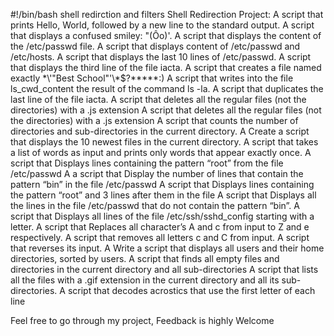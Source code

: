 #!/bin/bash
shell redirction and filters
Shell Redirection Project:
A script that prints Hello, World, followed by a new line to the standard output.
A script that displays a confused smiley: "(Ôo)'.
A script that displays the content of the /etc/passwd file.
A script that displays content of /etc/passwd and /etc/hosts.
A script that displays the last 10 lines of /etc/passwd.
A script that displays the third line of the file iacta.
A script that creates a file named exactly \*\\'"Best School"\'\\*$\?\*\*\*\*\*:)
A script that writes into the file ls_cwd_content the result of the command ls 	-la. 
A script that duplicates the last line of the file iacta.
A script that deletes all the regular files (not the directories) with a .js extension 
A script that deletes all the regular files (not the directories) with a .js extension 
A script that counts the number of directories and sub-directories in the current directory.
A Create a script that displays the 10 newest files in the current directory.
A script that takes a list of words as input and prints only words that appear exactly once.
A script that Displays lines containing the pattern “root” from the file /etc/passwd
A a script that Display the number of lines that contain the pattern “bin” in the file /etc/passwd
A script that Displays lines containing the pattern “root” and 3 lines after them in the file
A script that Displays all the lines in the file /etc/passwd that do not contain the pattern “bin”.
A script that Displays all lines of the file /etc/ssh/sshd_config starting with a letter. 
A script that Replaces all character’s A and c from input to Z and e respectively.
A script that removes all letters c and C from input.
A script that reverses its input.
A Write a script that displays all users and their home directories, sorted by users.
A script that finds all empty files and directories in the current directory and all sub-directories
A script that lists all the files with a .gif extension in the current directory and all its sub-directories.
A script that decodes acrostics that use the first letter of each line	

Feel free to go through my project, Feedback is highly Welcome 
